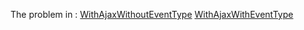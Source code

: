 The problem in :
[WithAjaxWithoutEventType](https://github.com/Aziz403/test_ux-autocomplete/blob/main/src/Form/WithAjaxWithoutEventType.php)
[WithAjaxWithEventType](https://github.com/Aziz403/test_ux-autocomplete/blob/main/src/Form/WithAjaxWithEventType.php)
